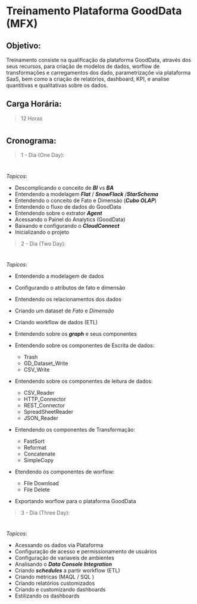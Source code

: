 # Treinamento Plataforma GoodData (MFX)

## Objetivo:
Treinamento consiste na qualificação da plataforma GoodData, através dos seus recursos, para criação de modelos de dados, worflow de transformações e carregamentos dos dado, parametrizaçõe via plataforma SaaS, bem como a criação de relatórios, dashboard, KPI, e analise quantitivas e qualitativas sobre os dados.
## Carga Horária: 
> 12 Horas
#
## Cronograma: 

> 1 - Dia (One Day):
#
*Topicos*:
* Descomplicando o conceito de ***BI*** vs ***BA***
* Entendendo a modelagem ***Flat*** / ***SnowFlack*** /***StarSchema***
* Entendendo o conceito de Fato e Dimensão (***Cubo OLAP***)
* Entendendo o fluxo de dados do GoodData
* Entendendo sobre o extrator ***Agent***
* Acessando o Painel do Analytics (GoodData)
* Baixando e configurando o ***CloudConnect***
* Inicializando o projeto
  
> 2 - Dia (Two Day):
#
*Topicos*:

* Entendendo a modelagem de dados
* Configurando o atributos de fato e dimensão
* Entendendo os relacionamentos dos dados
* Criando um dataset de *Fato* e *Dimensão*
* Criando workflow de dados (ETL)
* Entendendo sobre os ***graph*** e seus componentes
* Entendendo sobre os componentes de Escrita de dados:
    * Trash
    * GD_Dataset_Write
    * CSV_Write
* Entendendo sobre os componentes de leitura de dados:
    * CSV_Reader
    * HTTP_Connector
    * REST_Connector
    * SpreadSheetReader
    * JSON_Reader

* Entendendo os componentes de Transformação:
    * FastSort
    * Reformat
    * Concatenate
    * SimpleCopy
* Etendendo os componentes de worflow:
    * File Download
    * File Delete
* Exportando worflow para o plataforma GoodData
> 3 - Dia (Three Day): 
#
*Topicos*:

* Acessando os dados via Plataforma
* Configuração de acesso e permissionamento de usuários
* Configuração de variaveis de ambientes
* Analisando o ***Data Console Integration***
* Criando ***schedules*** a partir workflow (ETL)
* Criando métricas (MAQL / SQL )
* Criando relatórios customizados 
* Criando e customizando dashboards
* Estilizando os dashboards
